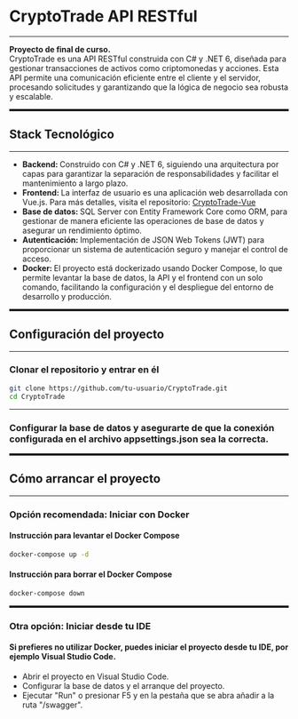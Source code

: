 <h1>CryptoTrade API RESTful</h1>
<hr>
<b>Proyecto de final de curso.</b><br>
CryptoTrade es una API RESTful construida con C# y .NET 6, diseñada para gestionar transacciones de activos como criptomonedas y acciones. Esta API permite una comunicación eficiente entre el cliente y el servidor, procesando solicitudes y garantizando que la lógica de negocio sea robusta y escalable.
<hr style="height: 4px;">
<h2>Stack Tecnológico</h2>
<hr>
<ul>
  <li><b>Backend: </b>Construido con C# y .NET 6, siguiendo una arquitectura por capas para garantizar la separación de responsabilidades y facilitar el mantenimiento a largo plazo.</li>
  <li><b>Frontend: </b>La interfaz de usuario es una aplicación web desarrollada con Vue.js. Para más detalles, visita el repositorio: <a href="https://github.com/mariobes/vue-CryptoTrade">CryptoTrade-Vue</a></li>
  <li><b>Base de datos: </b>SQL Server con Entity Framework Core como ORM, para gestionar de manera eficiente las operaciones de base de datos y asegurar un rendimiento óptimo.</li>
  <li><b>Autenticación: </b>Implementación de JSON Web Tokens (JWT) para proporcionar un sistema de autenticación seguro y manejar el control de acceso.</li>
  <li><b>Docker: </b>El proyecto está dockerizado usando Docker Compose, lo que permite levantar la base de datos, la API y el frontend con un solo comando, facilitando la configuración y el despliegue del entorno de desarrollo y producción.</li>
</ul>
<hr style="height: 4px;">
<h2>Configuración del proyecto</h2>
<hr>
<h3>Clonar el repositorio y entrar en él</h3>

```sh
git clone https://github.com/tu-usuario/CryptoTrade.git
cd CryptoTrade
```
<hr>
<h3>Configurar la base de datos y asegurarte de que la conexión configurada en el archivo appsettings.json sea la correcta.</h3>
<hr style="height: 4px;">
<h2>Cómo arrancar el proyecto</h2>
<hr>
<h3>Opción recomendada: Iniciar con Docker</h3>
<h4>Instrucción para levantar el Docker Compose</h4>

```sh
docker-compose up -d
```
<h4>Instrucción para borrar el Docker Compose</h4>

```sh
docker-compose down
```
<hr style="height: 4px;">
<h3>Otra opción: Iniciar desde tu IDE</h3>
<h4>Si prefieres no utilizar Docker, puedes iniciar el proyecto desde tu IDE, por ejemplo Visual Studio Code.</h4>
<ul>
  <li>Abrir el proyecto en Visual Studio Code.</li>
  <li>Configurar la base de datos y el arranque del proyecto.</li>
  <li>Ejecutar "Run" o presionar F5 y en la pestaña que se abra añadir a la ruta "/swagger".</li>
</ul>